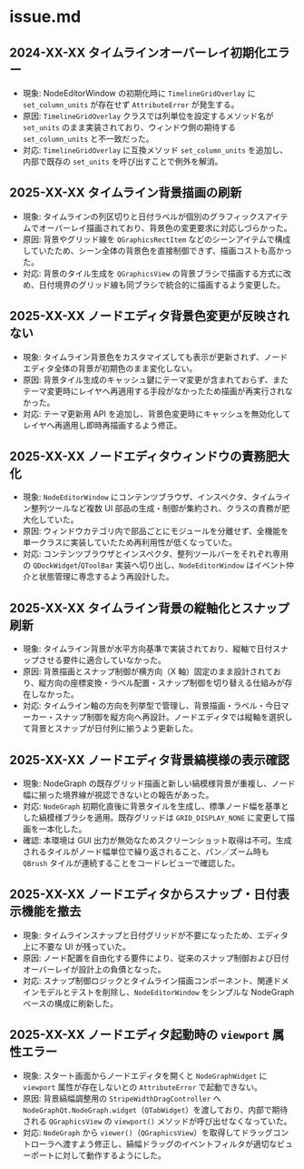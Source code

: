 # issue.md

## 2024-XX-XX タイムラインオーバーレイ初期化エラー
- 現象: NodeEditorWindow の初期化時に `TimelineGridOverlay` に `set_column_units` が存在せず `AttributeError` が発生する。
- 原因: `TimelineGridOverlay` クラスでは列単位を設定するメソッド名が `set_units` のまま実装されており、ウィンドウ側の期待する `set_column_units` と不一致だった。
- 対応: `TimelineGridOverlay` に互換メソッド `set_column_units` を追加し、内部で既存の `set_units` を呼び出すことで例外を解消。

## 2025-XX-XX タイムライン背景描画の刷新
- 現象: タイムラインの列区切りと日付ラベルが個別のグラフィックスアイテムでオーバーレイ描画されており、背景色の変更要求に対応しづらかった。
- 原因: 背景やグリッド線を `QGraphicsRectItem` などのシーンアイテムで構成していたため、シーン全体の背景色を直接制御できず、描画コストも高かった。
- 対応: 背景のタイル生成を `QGraphicsView` の背景ブラシで描画する方式に改め、日付境界のグリッド線も同ブラシで統合的に描画するよう変更した。

## 2025-XX-XX ノードエディタ背景色変更が反映されない
- 現象: タイムライン背景色をカスタマイズしても表示が更新されず、ノードエディタ全体の背景が初期色のまま変化しない。
- 原因: 背景タイル生成のキャッシュ鍵にテーマ変更が含まれておらず、またテーマ変更時にレイヤへ再適用する手段がなかったため描画が再実行されなかった。
- 対応: テーマ更新用 API を追加し、背景色変更時にキャッシュを無効化してレイヤへ再適用し即時再描画するよう修正。

## 2025-XX-XX ノードエディタウィンドウの責務肥大化
- 現象: `NodeEditorWindow` にコンテンツブラウザ、インスペクタ、タイムライン整列ツールなど複数 UI 部品の生成・制御が集約され、クラスの責務が肥大化していた。
- 原因: ウィンドウカテゴリ内で部品ごとにモジュールを分離せず、全機能を単一クラスに実装していたため再利用性が低くなっていた。
- 対応: コンテンツブラウザとインスペクタ、整列ツールバーをそれぞれ専用の `QDockWidget`/`QToolBar` 実装へ切り出し、`NodeEditorWindow` はイベント仲介と状態管理に専念するよう再設計した。

## 2025-XX-XX タイムライン背景の縦軸化とスナップ刷新
- 現象: タイムライン背景が水平方向基準で実装されており、縦軸で日付スナップさせる要件に適合していなかった。
- 原因: 背景描画とスナップ制御が横方向（X 軸）固定のまま設計されており、縦方向の座標変換・ラベル配置・スナップ制御を切り替える仕組みが存在しなかった。
- 対応: タイムライン軸の方向を列挙型で管理し、背景描画・ラベル・今日マーカー・スナップ制御を縦方向へ再設計。ノードエディタでは縦軸を選択して背景とスナップが日付列に揃うよう更新した。

## 2025-XX-XX ノードエディタ背景縞模様の表示確認
- 現象: NodeGraph の既存グリッド描画と新しい縞模様背景が重複し、ノード幅に揃った境界線が視認できないとの報告があった。
- 対応: `NodeGraph` 初期化直後に背景タイルを生成し、標準ノード幅を基準とした縞模様ブラシを適用。既存グリッドは `GRID_DISPLAY_NONE` に変更して描画を一本化した。
- 確認: 本環境は GUI 出力が無効なためスクリーンショット取得は不可。生成されるタイルがノード幅単位で繰り返されること、パン／ズーム時も `QBrush` タイルが連続することをコードレビューで確認した。

## 2025-XX-XX ノードエディタからスナップ・日付表示機能を撤去
- 現象: タイムラインスナップと日付グリッドが不要になったため、エディタ上に不要な UI が残っていた。
- 原因: ノード配置を自由化する要件により、従来のスナップ制御および日付オーバーレイが設計上の負債となった。
- 対応: スナップ制御ロジックとタイムライン描画コンポーネント、関連ドメインモデルとテストを削除し、`NodeEditorWindow` をシンプルな NodeGraph ベースの構成に刷新した。

## 2025-XX-XX ノードエディタ起動時の `viewport` 属性エラー
- 現象: スタート画面からノードエディタを開くと `NodeGraphWidget` に `viewport` 属性が存在しないとの `AttributeError` で起動できない。
- 原因: 背景縞幅調整用の `StripeWidthDragController` へ `NodeGraphQt.NodeGraph.widget`（`QTabWidget`）を渡しており、内部で期待される `QGraphicsView` の `viewport()` メソッドが呼び出せなくなっていた。
- 対応: `NodeGraph` から `viewer()`（`QGraphicsView`）を取得してドラッグコントローラへ渡すよう修正し、縞幅ドラッグのイベントフィルタが適切なビューポートに対して動作するようにした。
